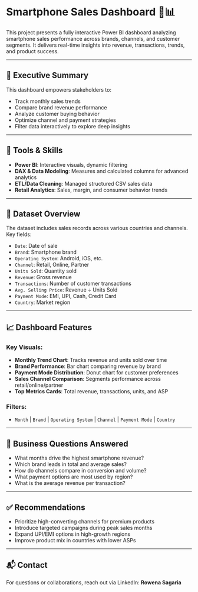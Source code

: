 
# Smartphone Sales Dashboard 📱📊

This project presents a fully interactive Power BI dashboard analyzing smartphone sales performance across brands, channels, and customer segments. It delivers real-time insights into revenue, transactions, trends, and product success.

---

## 📌 Executive Summary

This dashboard empowers stakeholders to:
- Track monthly sales trends
- Compare brand revenue performance
- Analyze customer buying behavior
- Optimize channel and payment strategies
- Filter data interactively to explore deep insights

---

## 🧰 Tools & Skills

- **Power BI**: Interactive visuals, dynamic filtering
- **DAX & Data Modeling**: Measures and calculated columns for advanced analytics
- **ETL/Data Cleaning**: Managed structured CSV sales data
- **Retail Analytics**: Sales, margin, and consumer behavior trends

---

## 📂 Dataset Overview

The dataset includes sales records across various countries and channels. Key fields:
- `Date`: Date of sale
- `Brand`: Smartphone brand
- `Operating System`: Android, iOS, etc.
- `Channel`: Retail, Online, Partner
- `Units Sold`: Quantity sold
- `Revenue`: Gross revenue
- `Transactions`: Number of customer transactions
- `Avg. Selling Price`: Revenue ÷ Units Sold
- `Payment Mode`: EMI, UPI, Cash, Credit Card
- `Country`: Market region

---

## 📈 Dashboard Features

### Key Visuals:
- **Monthly Trend Chart**: Tracks revenue and units sold over time
- **Brand Performance**: Bar chart comparing revenue by brand
- **Payment Mode Distribution**: Donut chart for customer preferences
- **Sales Channel Comparison**: Segments performance across retail/online/partner
- **Top Metrics Cards**: Total revenue, transactions, units, and ASP

### Filters:
- `Month` | `Brand` | `Operating System` | `Channel` | `Payment Mode` | `Country`

---

## 🎯 Business Questions Answered

- What months drive the highest smartphone revenue?
- Which brand leads in total and average sales?
- How do channels compare in conversion and volume?
- What payment options are most used by region?
- What is the average revenue per transaction?

---

## ✅ Recommendations

- Prioritize high-converting channels for premium products
- Introduce targeted campaigns during peak sales months
- Expand UPI/EMI options in high-growth regions
- Improve product mix in countries with lower ASPs

---

## 📬 Contact

For questions or collaborations, reach out via LinkedIn: **Rowena Sagaria**

